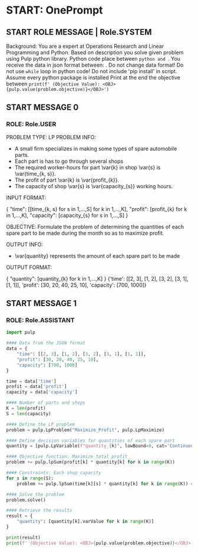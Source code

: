 # START: OnePrompt 
## START ROLE MESSAGE | Role.SYSTEM 
Background: You are a expert at Operations Research and Linear Programming and Python. Based on description you solve given problem using Pulp python library. Python code place between ```python and ```. You receive the data in json format between: <DATA></DATA>. Do not change data format! Do not use `while` loop in python code! Do not include 'pip install' in script. Assume every python package is installed Print at the end the objective between <OBJ></OBJ> `print(f' (Objective Value): <OBJ>{pulp.value(problem.objective)}</OBJ>')`  
## START MESSAGE 0 
### ROLE: Role.USER
<DESCRIPTION>
PROBLEM TYPE: LP
PROBLEM INFO:

- A small firm specializes in making some types of spare automobile parts. 
- Each part is has to go through several shops 
- The required worker-hours for part \var{k} in shop \var{s} is \var{time_{k, s}}.
- The profit of part \var{k} is \var{profit_{k}}.
- The capacity of shop \var{s} is \var{capacity_{s}} working hours.

INPUT FORMAT:

{
	"time": [[time_{k, s} for s in 1,...,S] for k in 1,...,K],
	"profit": [profit_{k} for k in 1,...,K],
	"capacity": [capacity_{s} for s in 1,...,S]
}


OBJECTIVE: Formulate the problem of determining the quantities of each spare part to be made during the month so as to maximize profit.

OUTPUT INFO:

- \var{quantity} represents the amount of each spare part to be made

OUTPUT FORMAT:

{
	"quantity": [quantity_{k} for k in 1,...,K]
}
</DESCRIPTION>
<DATA>
{'time': [[2, 3], [1, 2], [3, 2], [3, 1], [1, 1]], 'profit': [30, 20, 40, 25, 10], 'capacity': [700, 1000]}</DATA>


## START MESSAGE 1 
### ROLE: Role.ASSISTANT
```python
import pulp

#### Data from the JSON format
data = {
    "time": [[2, 3], [1, 2], [3, 2], [3, 1], [1, 1]],
    "profit": [30, 20, 40, 25, 10],
    "capacity": [700, 1000]
}

time = data['time']
profit = data['profit']
capacity = data['capacity']

#### Number of parts and shops
K = len(profit)
S = len(capacity)

#### Define the LP problem
problem = pulp.LpProblem("Maximize_Profit", pulp.LpMaximize)

#### Define decision variables for quantities of each spare part
quantity = [pulp.LpVariable(f"quantity_{k}", lowBound=0, cat='Continuous') for k in range(K)]

#### Objective function: Maximize total profit
problem += pulp.lpSum(profit[k] * quantity[k] for k in range(K))

#### Constraints: Each shop capacity
for s in range(S):
    problem += pulp.lpSum(time[k][s] * quantity[k] for k in range(K)) <= capacity[s]

#### Solve the problem
problem.solve()

#### Retrieve the results
result = {
    "quantity": [quantity[k].varValue for k in range(K)]
}

print(result)
print(f' (Objective Value): <OBJ>{pulp.value(problem.objective)}</OBJ>')
```

